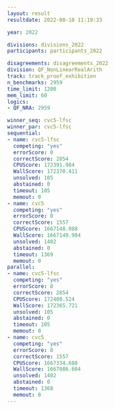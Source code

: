 ```yaml
---
layout: result
resultdate: 2022-08-10 11:19:33

year: 2022

divisions: divisions_2022
participants: participants_2022

disagreements: disagreements_2022
division: QF_NonLinearRealArith
track: track_proof_exhibition
n_benchmarks: 2959
time_limit: 1200
mem_limit: 60
logics:
- QF_NRA: 2959

winner_seq: cvc5-lfsc
winner_par: cvc5-lfsc
sequential:
- name: cvc5-lfsc
  competing: "yes"
  errorScore: 0
  correctScore: 2854
  CPUScore: 172391.984
  WallScore: 172370.411
  unsolved: 105
  abstained: 0
  timeout: 105
  memout: 0
- name: cvc5
  competing: "yes"
  errorScore: 0
  correctScore: 1557
  CPUScore: 1667148.088
  WallScore: 1667149.984
  unsolved: 1402
  abstained: 0
  timeout: 1369
  memout: 0
parallel:
- name: cvc5-lfsc
  competing: "yes"
  errorScore: 0
  correctScore: 2854
  CPUScore: 172408.524
  WallScore: 172365.721
  unsolved: 105
  abstained: 0
  timeout: 105
  memout: 0
- name: cvc5
  competing: "yes"
  errorScore: 0
  correctScore: 1557
  CPUScore: 1667334.688
  WallScore: 1667086.604
  unsolved: 1402
  abstained: 0
  timeout: 1368
  memout: 0
---
```

